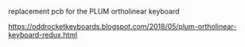 replacement pcb for the PLUM ortholinear keyboard

https://oddrocketkeyboards.blogspot.com/2018/05/plum-ortholinear-keyboard-redux.html
